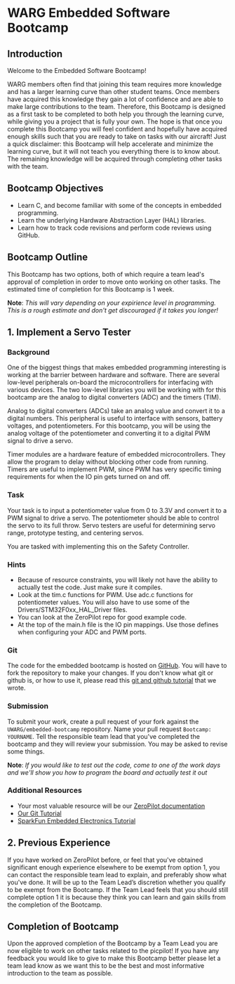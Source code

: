 # WARG Embedded Software Bootcamp

## Introduction

Welcome to the Embedded Software Bootcamp!

WARG members often find that joining this team requires more knowledge and has a larger learning curve than other student teams. Once members have acquired this knowledge they gain a lot of confidence and are able to make large contributions to the team. Therefore, this Bootcamp is designed as a first task to be completed to both help you through the learning curve, while giving you a project that is fully your own. The hope is that once you complete this Bootcamp you will feel confident and hopefully have acquired enough skills such that you are ready to take on tasks with our aircraft! Just a quick disclaimer: this Bootcamp will help accelerate and minimize the learning curve, but it will not teach you everything there is to know about. The remaining knowledge will be acquired through completing other tasks with the team.

## Bootcamp Objectives

- Learn C, and become familiar with some of the concepts in embedded programming.
- Learn the underlying Hardware Abstraction Layer (HAL) libraries.
- Learn how to track code revisions and perform code reviews using GitHub.

## Bootcamp Outline

This Bootcamp has two options, both of which require a team lead's approval of completion in order to move onto working on other tasks. The estimated time of completion for this Bootcamp is 1 week.

**Note**: *This will vary depending on your expirience level in programming. This is a rough estimate and don't get discouraged if it takes you longer!*

## 1. Implement a Servo Tester

### Background

One of the biggest things that makes embedded programming interesting is working at the barrier between hardware and software. There are several low-level peripherals on-board the microcontrollers for interfacing with various devices. The two low-level libraries you will be working with for this bootcamp are the analog to digital converters (ADC) and the timers (TIM).

Analog to digital converters (ADCs) take an analog value and convert it to a digital numbers. This peripheral is useful to interface with sensors, battery voltages, and potentiometers. For this bootcamp, you will be using the analog voltage of the potentiometer and converting it to a digital PWM signal to drive a servo.

Timer modules are a hardware feature of embedded microcontrollers. They allow the program to delay without blocking other code from running. Timers are useful to implement PWM, since PWM has very specific timing requirements for when the IO pin gets turned on and off.

### Task

Your task is to input a potentiometer value from 0 to 3.3V and convert it to a PWM signal to drive a servo. The potentiometer should be able to control the servo to its full throw. Servo testers are useful for determining servo range, prototype testing, and centering servos.

You are tasked with implementing this on the Safety Controller.

### Hints

- Because of resource constraints, you will likely not have the ability to actually test the code. Just make sure it compiles.
- Look at the tim.c functions for PWM. Use adc.c functions for potentiometer values. You will also have to use some of the Drivers/STM32F0xx_HAL_Driver files.
- You can look at the ZeroPilot repo for good example code.
- At the top of the main.h file is the IO pin mappings. Use those defines when configuring your ADC and PWM ports.

### Git

The code for the embedded bootcamp is hosted on [GitHub](https://www.github.com/UWARG/embedded-bootcamp). You will have to fork the repository to make your changes. If you don't know what git or github is, or how to use it, please read this [git and github tutorial](../tutorials/git.md) that we wrote.

### Submission

To submit your work, create a pull request of your fork against the `UWARG/embedded-bootcamp` repository. Name your pull request `Bootcamp: YOURNAME`. Tell the responsible team lead that you've completed the bootcamp and they will review your submission. You may be asked to revise some things.

**Note**: *If you would like to test out the code, come to one of the work days and we'll show you how to program the board and actually test it out*

### Additional Resources

- Your most valuable resource will be our [ZeroPilot documentation](https://uwarg-docs.atlassian.net/wiki/spaces/ZP/overview)
- [Our Git Tutorial](../tutorials/git.md)
- [SparkFun Embedded Electronics Tutorial](https://www.sparkfun.com/tutorials/category/1)

## 2. Previous Experience

If you have worked on ZeroPilot before, or feel that you've obtained significant enough experience elsewhere to be exempt from option 1, you can contact the responsible team lead to explain, and preferably show what you've done. It will be up to the Team Lead’s discretion whether you qualify to be exempt from the Bootcamp. If the Team Lead feels that you should still complete option 1 it is because they think you can learn and gain skills from the completion of the Bootcamp.

## Completion of Bootcamp

Upon the approved completion of the Bootcamp by a Team Lead you are now eligible to work on other tasks related to the picpilot! If you have any feedback you would like to give to make this Bootcamp better please let a team lead know as we want this to be the best and most informative introduction to the team as possible.
